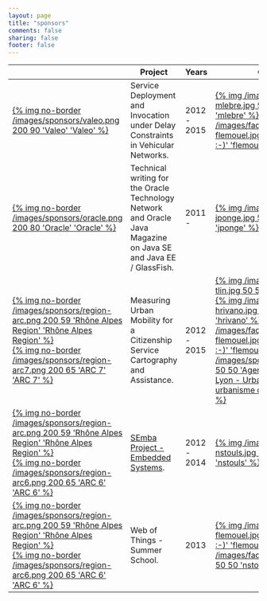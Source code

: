 ```yaml
---
layout: page
title: "sponsors"
comments: false
sharing: false
footer: false
---
```


<table class="table">
  <thead>
    <tr>
      <th></th>
      <th>Project</th>
      <th>Years</th>
      <th>Contacts</th>
    </tr>
  </thead>
  <tr>
    <td class="min-size"><a href="http://www.valeo.com">{% img no-border /images/sponsors/valeo.png 200 90 'Valeo' 'Valeo' %}</a></td>
    <td class="project-text">
      Service Deployment and Invocation under Delay Constraints in Vehicular Networks.
    </td>
    <td>2012 - 2015</td>
    <td>
      <a href="/people">{% img /images/faces/face-mlebre.jpg 50 50 'mlebre :-)' 'mlebre' %}</a>
      <a href="/people">{% img /images/faces/face-flemouel.jpg 50 50 'flemouel :-)' 'flemouel' %}</a>
    </td>
  <tr>
  <tr>
    <td class="min-size"><a href="http://www.oracle.com">{% img no-border /images/sponsors/oracle.png 200 80 'Oracle' 'Oracle' %}</a></td>
    <td class="project-text">
      Technical writing for the Oracle Technology Network and Oracle Java Magazine on Java SE and Java EE / GlassFish.
    </td>
    <td>2011 -</td>
    <td>
      <a href="/people">{% img /images/faces/face-jponge.jpg 50 50 'jponge :-)' 'jponge' %}</a>
    </td>
  <tr>  
  <tr>
    <td class="min-size">
      <a href="http://arc.rhonealpes.fr/">{% img no-border /images/sponsors/region-arc.png 200 59 'Rhône Alpes Region' 'Rhône Alpes Region' %}</a><br />
      <a href="http://arc.rhonealpes.fr/spip.php?rubrique36#28">{% img no-border /images/sponsors/region-arc7.png 200 65 'ARC 7' 'ARC 7' %}</a>
    </td>
    <td class="project-text">
      Measuring Urban Mobility for a Citizenship Service Cartography and Assistance.
    </td>
    <td>2012 - 2015</td>
    <td>
      <a href="/people">{% img /images/faces/face-tlin.jpg 50 50 'tlin :-)' 'tlin' %}</a>
      <a href="http://www.citi.insa-lyon.fr/teams/urbanet/">{% img /images/faces/face-hrivano.jpg 50 50 'hrivano :-)' 'hrivano' %}</a>
      <a href="/people">{% img /images/faces/face-flemouel.jpg 50 50 'flemouel :-)' 'flemouel' %}</a>
      <a href="http://www.urbalyon.org/">{% img /images/sponsors/urbalyon.png 50 50 'Agence urbanisme de Lyon - UrbaLyon' 'Agence urbanisme de Lyon - UrbaLyon' %}</a>
    </td>
  <tr>
  <tr>
    <td class="min-size">
      <a href="http://arc.rhonealpes.fr/">{% img no-border /images/sponsors/region-arc.png 200 59 'Rhône Alpes Region' 'Rhône Alpes Region' %}</a><br />
      <a href="http://arc6-tic.rhonealpes.fr/">{% img no-border /images/sponsors/region-arc6.png 200 65 'ARC 6' 'ARC 6' %}</a>
    </td>
    <td class="project-text">
      <a href="http://www.projet-semba-cluster-isle-rhone-alpes.org/">SEmba Project - Embedded Systems</a>.
    </td>
    <td>2012 - 2014</td>
    <td>
      <a href="/people">{% img /images/faces/face-nstouls.jpg 50 50 'nstouls :-)' 'nstouls' %}</a>
    </td>
  <tr>
  <tr>
    <td class="min-size">
      <a href="http://arc.rhonealpes.fr/">{% img no-border /images/sponsors/region-arc.png 200 59 'Rhône Alpes Region' 'Rhône Alpes Region' %}</a><br />
      <a href="http://arc6-tic.rhonealpes.fr/">{% img no-border /images/sponsors/region-arc6.png 200 65 'ARC 6' 'ARC 6' %}</a>
    </td>
    <td class="project-text">
      Web of Things - Summer School.
    </td>
    <td>2013</td>
    <td>
      <a href="/people">{% img /images/faces/face-flemouel.jpg 50 50 'flemouel :-)' 'flemouel' %}</a>
      <a href="/people">{% img /images/faces/face-nstouls.jpg 50 50 'nstouls :-)' 'nstouls' %}</a>
    </td>
  <tr>
</table>

